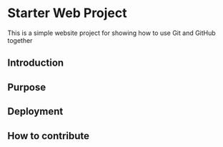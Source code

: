 # Starter Web Project

This is a simple website project for showing how to use Git and GitHub together 

## Introduction

## Purpose

## Deployment

## How to contribute
